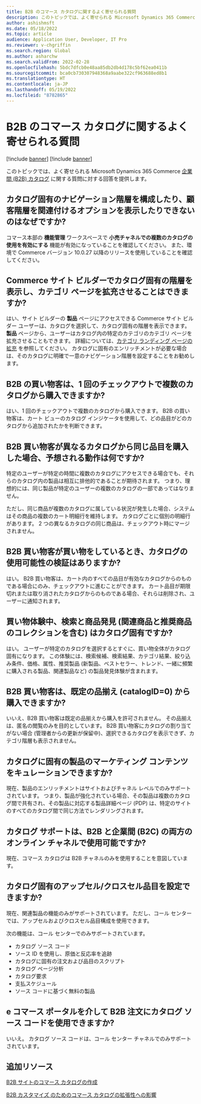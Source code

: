 ```yaml
---
title: B2B のコマース カタログに関するよく寄せられる質問
description: このトピックでは、よく寄せられる Microsoft Dynamics 365 Commerce カタログに関する質問に対する回答を提供します。
author: ashishmsft
ms.date: 05/18/2022
ms.topic: article
audience: Application User, Developer, IT Pro
ms.reviewer: v-chgriffin
ms.search.region: Global
ms.author: asharchw
ms.search.validFrom: 2022-02-28
ms.openlocfilehash: 5bdc7dfcb0e48aa85db2db4d178c5bf62ea0411b
ms.sourcegitcommit: bca0cb730307948368a9aabe322cf963688ed8b1
ms.translationtype: HT
ms.contentlocale: ja-JP
ms.lasthandoff: 05/19/2022
ms.locfileid: "8782865"
---
```

# <a name="commerce-catalogs-for-b2b-faq"></a>B2B のコマース カタログに関するよく寄せられる質問

[!include [banner](includes/banner.md)]
[!include [banner](includes/preview-banner.md)]

このトピックでは、よく寄せられる Microsoft Dynamics 365 Commerce [企業間 (B2B) カタログ](catalogs-b2b-sites.md) に関する質問に対する回答を提供します。

## <a name="why-cant-i-configure-a-catalog-specific-navigation-hierarchy-or-see-an-option-to-associate-a-customer-hierarchy"></a>カタログ固有のナビゲーション階層を構成したり、顧客階層を関連付けるオプションを表示したりできないのはなぜですか?

コマース本部の **機能管理** ワークスペースで **小売チャネルでの複数のカタログの使用を有効にする** 機能が有効になっていることを確認してください。 また、環境で Commerce バージョン 10.0.27 以降のリリースを使用していることを確認してください。

## <a name="can-i-view-the-catalog-specific-hierarchy-and-enrich-category-pages-in-commerce-site-builder"></a>Commerce サイト ビルダーでカタログ固有の階層を表示し、カテゴリ ページを拡充させることはできますか?

はい、サイト ビルダーの **製品** ページにアクセスできる Commerce サイト ビルダー ユーザーは、カタログを選択して、カタログ固有の階層を表示できます。 **製品** ページから、ユーザーはカタログ内の特定のカテゴリのカテゴリ ページを拡充させることもできます。 詳細については、[カテゴリ ランディング ページの拡充](enrich-category-page.md) を参照してください。 カタログに固有のエンリッチメントが必要な場合は、そのカタログに明確で一意のナビゲーション階層を設定することをお勧めします。

## <a name="can-a-b2b-shopper-purchase-from-multiple-catalogs-in-a-single-checkout"></a>B2B の買い物客は、1 回のチェックアウトで複数のカタログから購入できますか?

はい、1 回のチェックアウトで複数のカタログから購入できます。 B2B の買い物客は、カート ビューのカタログ インジケータを使用して、どの品目がどのカタログから追加されたかを判断できます。

## <a name="if-a-b2b-shopper-purchases-the-same-item-from-different-catalogs-what-is-the-expected-behavior"></a>B2B 買い物客が異なるカタログから同じ品目を購入した場合、予想される動作は何ですか?

特定のユーザーが特定の時間に複数のカタログにアクセスできる場合でも、それらのカタログ内の製品は相互に排他的であることが期待されます。 つまり、理想的には、同じ製品が特定のユーザーの複数のカタログの一部であってはなりません。

ただし、同じ商品が複数のカタログに属している状況が発生した場合、システムはその商品の複数のカート明細行を維持します。 カタログごとに個別の明細行があります。 2 つの異なるカタログの同じ商品は、チェックアウト時にマージされません。

## <a name="when-a-b2b-shopper-is-shopping-is-there-any-validation-for-catalog-availability"></a>B2B 買い物客が買い物をしているとき、カタログの使用可能性の検証はありますか?

はい。 B2B 買い物客は、カート内のすべての品目が有効なカタログからのものである場合にのみ、チェックアウトに進むことができます。 カート品目が期限切れまたは取り消されたカタログからのものである場合、それらは削除され、ユーザーに通知されます。

## <a name="during-the-shopping-experience-are-search-and-product-discovery-including-related-and-recommended-product-collections-catalog-specific"></a>買い物体験中、検索と商品発見 (関連商品と推奨商品のコレクションを含む) はカタログ固有ですか?

はい。 ユーザーが特定のカタログを選択するとすぐに、買い物全体がカタログ固有になります。 この体験には、検索候補、検索結果、カテゴリ結果、絞り込み条件、価格、属性、推奨製品 (新製品、ベストセラー、トレンド、一緒に頻繁に購入される製品、関連製品など) の製品発見体験が含まれます。

## <a name="can-a-b2b-shopper-purchase-from-the-default-assortment-catalogid0"></a>B2B 買い物客は、既定の品揃え (catalogID=0) から購入できますか?

いいえ、B2B 買い物客は既定の品揃えから購入を許可されません。 その品揃えは、匿名の閲覧のみを目的としています。 B2B 買い物客にカタログの割り当てがない場合 (管理者からの更新が保留中)、選択できるカタログを表示できず、カテゴリ階層も表示されません。

## <a name="can-marketing-content-be-curated-for-a-product-that-is-specific-to-a-catalog"></a>カタログに固有の製品のマーケティング コンテンツをキュレーションできますか?

現在、製品のエンリッチメントはサイトおよびチャネル レベルでのみサポートされています。 つまり、製品が強化されている場合、その製品は複数のカタログ間で共有され、その製品に対応する製品詳細ページ (PDP) は、特定のサイトのすべてのカタログ間で同じ方法でレンダリングされます。

## <a name="is-catalog-support-available-for-both-b2b-and-business-to-consumer-b2c-online-channels"></a>カタログ サポートは、B2B と企業間 (B2C) の両方のオンライン チャネルで使用可能ですか?

現在、コマース カタログは B2B チャネルのみを使用することを意図しています。

## <a name="can-we-set-up-catalog-specific-upsellcross-sell-items"></a>カタログ固有のアップセル/クロスセル品目を設定できますか?

現在、関連製品の機能のみがサポートされています。 ただし、コール センターでは、アップセルおよびクロスセル品目構成を使用できます。

次の機能は、コール センターでのみサポートされています。

- カタログ ソース コード
- ソース ID を使用し、原価と反応率を追跡
- カタログに固有の注文および品目のスクリプト
- カタログ ページ分析
- カタログ要求
- 支払スケジュール
- ソース コードに基づく無料の製品

## <a name="can-we-use-catalog-source-codes-for-b2b-orders-through-the-e-commerce-portal"></a>e コマース ポータルを介して B2B 注文にカタログ ソース コードを使用できますか?

いいえ。 カタログ ソース コードは、コール センター チャネルでのみサポートされています。

## <a name="additional-resources"></a>追加リソース

[B2B サイトのコマース カタログの作成](catalogs-b2b-sites.md)

[B2B カスタマイズ のためのコマース カタログの拡張性への影響](catalogs-b2b-sites-dev.md)

